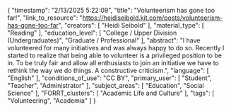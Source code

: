 {
    "timestamp": "2/13/2025 5:22:09",
    "title": "Volunteerism has gone too far!",
    "link_to_resource": "https://heidiseibold.kit.com/posts/volunteerism-has-gone-too-far",
    "creators": [
        "Heidi Seibold"
    ],
    "material_type": [
        "Reading"
    ],
    "education_level": [
        "College / Upper Division (Undergraduates)",
        "Graduate / Professional"
    ],
    "abstract": "I have volunteered for many initiatives and was always happy to do so. Recently I started to realize that being able to volunteer is a privileged position to be in. To be truly fair and allow all enthusiasts to join an initiative we have to rethink the way we do things. A constructive criticism.",
    "language": [
        "English"
    ],
    "conditions_of_use": "CC BY",
    "primary_user": [
        "Student",
        "Teacher",
        "Administrator"
    ],
    "subject_areas": [
        "Education",
        "Social Science"
    ],
    "FORRT_clusters": [
        "Academic Life and Culture"
    ],
    "tags": [
        "Volunteering",
        "Academia"
    ]
}